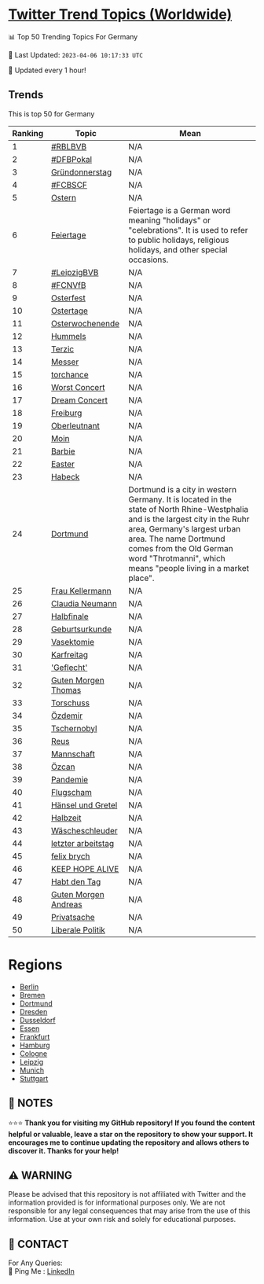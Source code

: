 [Twitter Trend Topics (Worldwide)](https://github.com/ErcinDedeoglu/Twitter-Trend-Topics)
==========


📊 Top 50 Trending Topics For Germany

📆 Last Updated: `2023-04-06 10:17:33 UTC`

🔧 Updated every 1 hour!


## Trends

This is top 50 for Germany

| Ranking | Topic | Mean |
| ------- | ------------ | ------------ |
| 1 | [#RBLBVB](http://twitter.com/search?q=%23RBLBVB) | N/A |
| 2 | [#DFBPokal](http://twitter.com/search?q=%23DFBPokal) | N/A |
| 3 | [Gründonnerstag](http://twitter.com/search?q=Gr%c3%bcndonnerstag) | N/A |
| 4 | [#FCBSCF](http://twitter.com/search?q=%23FCBSCF) | N/A |
| 5 | [Ostern](http://twitter.com/search?q=Ostern) | N/A |
| 6 | [Feiertage](http://twitter.com/search?q=Feiertage) | Feiertage is a German word meaning "holidays" or "celebrations". It is used to refer to public holidays, religious holidays, and other special occasions. |
| 7 | [#LeipzigBVB](http://twitter.com/search?q=%23LeipzigBVB) | N/A |
| 8 | [#FCNVfB](http://twitter.com/search?q=%23FCNVfB) | N/A |
| 9 | [Osterfest](http://twitter.com/search?q=Osterfest) | N/A |
| 10 | [Ostertage](http://twitter.com/search?q=Ostertage) | N/A |
| 11 | [Osterwochenende](http://twitter.com/search?q=Osterwochenende) | N/A |
| 12 | [Hummels](http://twitter.com/search?q=Hummels) | N/A |
| 13 | [Terzic](http://twitter.com/search?q=Terzic) | N/A |
| 14 | [Messer](http://twitter.com/search?q=Messer) | N/A |
| 15 | [torchance](http://twitter.com/search?q=torchance) | N/A |
| 16 | [Worst Concert](http://twitter.com/search?q=Worst+Concert) | N/A |
| 17 | [Dream Concert](http://twitter.com/search?q=Dream+Concert) | N/A |
| 18 | [Freiburg](http://twitter.com/search?q=Freiburg) | N/A |
| 19 | [Oberleutnant](http://twitter.com/search?q=Oberleutnant) | N/A |
| 20 | [Moin](http://twitter.com/search?q=Moin) | N/A |
| 21 | [Barbie](http://twitter.com/search?q=Barbie) | N/A |
| 22 | [Easter](http://twitter.com/search?q=Easter) | N/A |
| 23 | [Habeck](http://twitter.com/search?q=Habeck) | N/A |
| 24 | [Dortmund](http://twitter.com/search?q=Dortmund) | Dortmund is a city in western Germany. It is located in the state of North Rhine-Westphalia and is the largest city in the Ruhr area, Germany's largest urban area. The name Dortmund comes from the Old German word "Throtmanni", which means "people living in a market place". |
| 25 | [Frau Kellermann](http://twitter.com/search?q=Frau+Kellermann) | N/A |
| 26 | [Claudia Neumann](http://twitter.com/search?q=Claudia+Neumann) | N/A |
| 27 | [Halbfinale](http://twitter.com/search?q=Halbfinale) | N/A |
| 28 | [Geburtsurkunde](http://twitter.com/search?q=Geburtsurkunde) | N/A |
| 29 | [Vasektomie](http://twitter.com/search?q=Vasektomie) | N/A |
| 30 | [Karfreitag](http://twitter.com/search?q=Karfreitag) | N/A |
| 31 | ['Geflecht'](http://twitter.com/search?q=%27Geflecht%27) | N/A |
| 32 | [Guten Morgen Thomas](http://twitter.com/search?q=Guten+Morgen+Thomas) | N/A |
| 33 | [Torschuss](http://twitter.com/search?q=Torschuss) | N/A |
| 34 | [Özdemir](http://twitter.com/search?q=%c3%96zdemir) | N/A |
| 35 | [Tschernobyl](http://twitter.com/search?q=Tschernobyl) | N/A |
| 36 | [Reus](http://twitter.com/search?q=Reus) | N/A |
| 37 | [Mannschaft](http://twitter.com/search?q=Mannschaft) | N/A |
| 38 | [Özcan](http://twitter.com/search?q=%c3%96zcan) | N/A |
| 39 | [Pandemie](http://twitter.com/search?q=Pandemie) | N/A |
| 40 | [Flugscham](http://twitter.com/search?q=Flugscham) | N/A |
| 41 | [Hänsel und Gretel](http://twitter.com/search?q=H%c3%a4nsel+und+Gretel) | N/A |
| 42 | [Halbzeit](http://twitter.com/search?q=Halbzeit) | N/A |
| 43 | [Wäscheschleuder](http://twitter.com/search?q=W%c3%a4scheschleuder) | N/A |
| 44 | [letzter arbeitstag](http://twitter.com/search?q=letzter+arbeitstag) | N/A |
| 45 | [felix brych](http://twitter.com/search?q=felix+brych) | N/A |
| 46 | [KEEP HOPE ALIVE](http://twitter.com/search?q=KEEP+HOPE+ALIVE) | N/A |
| 47 | [Habt den Tag](http://twitter.com/search?q=Habt+den+Tag) | N/A |
| 48 | [Guten Morgen Andreas](http://twitter.com/search?q=Guten+Morgen+Andreas) | N/A |
| 49 | [Privatsache](http://twitter.com/search?q=Privatsache) | N/A |
| 50 | [Liberale Politik](http://twitter.com/search?q=Liberale+Politik) | N/A |



# Regions

* [Berlin](</Germany/Berlin.md>)
* [Bremen](</Germany/Bremen.md>)
* [Dortmund](</Germany/Dortmund.md>)
* [Dresden](</Germany/Dresden.md>)
* [Dusseldorf](</Germany/Dusseldorf.md>)
* [Essen](</Germany/Essen.md>)
* [Frankfurt](</Germany/Frankfurt.md>)
* [Hamburg](</Germany/Hamburg.md>)
* [Cologne](</Germany/Cologne.md>)
* [Leipzig](</Germany/Leipzig.md>)
* [Munich](</Germany/Munich.md>)
* [Stuttgart](</Germany/Stuttgart.md>)



## 📝 NOTES

⭐⭐⭐ **Thank you for visiting my GitHub repository! If you found the content helpful or valuable, leave a star on the repository to show your support. It encourages me to continue updating the repository and allows others to discover it. Thanks for your help!**


## ⚠️ WARNING

Please be advised that this repository is not affiliated with Twitter and the information provided is for informational purposes only. We are not responsible for any legal consequences that may arise from the use of this information. Use at your own risk and solely for educational purposes.


## 📨 CONTACT

 For Any Queries:  
            🏓 Ping Me : [LinkedIn](https://www.linkedin.com/in/ercindedeoglu/)
